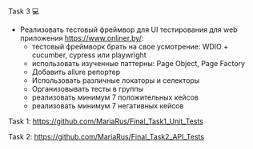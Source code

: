 Task 3 💻
- Реализовать тестовый фреймвор для UI тестирования для web приложения https://www.onliner.by/:
	- тестовый фреймворк брать на свое усмотрение: WDIO + cucumber, cypress или playwright
	- использовать изученные паттерны: Page Object, Page Factory
	- Добавить allure репортер
	- Использовать различные локаторы и селекторы
	- Организовывать тесты в группы
	- реализовать минимум 7 положительных кейсов
	- реализовать минимум 7 негативных кейсов



Task 1: https://github.com/MariaRus/Final_Task1_Unit_Tests

Task 2: https://github.com/MariaRus/Final_Task2_API_Tests
